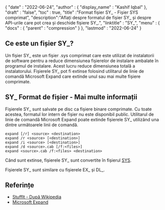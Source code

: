 {
  "date" : "2022-06-24",
  "author" : {
    "display_name" : "Kashif Iqbal"
},
  "draft" : "false",
  "toc" : true,
  "title" :"Format fișier SY_ - Fișier SYS comprimat",
  "description":"Aflați despre formatul de fișier SY_ și despre API-urile care pot crea și deschide fișiere SY_.",
  "linktitle" : "SY_",
  "menu" : {
    "docs" : {
      "parent" : "compression"
}
},
  "lastmod" : "2022-06-24"
}

## Ce este un fișier SY_?

Un fișier SY_ este un fișier .sys comprimat care este utilizat de instalatorii de software pentru a reduce dimensiunea fișierelor de instalare ambalate în programul de instalare. Acest lucru reduce dimensiunea totală a instalatorului. Fișierele SY_ pot fi extinse folosind utilitarul de linie de comandă Microsoft Expand care extinde unul sau mai multe fișiere comprimate.

## SY_ Format de fișier - Mai multe informații

Fișierele SY_ sunt salvate pe disc ca fișiere binare comprimate. Cu toate acestea, formatul lor intern de fișier nu este disponibil public. Utilitarul de linie de comandă Microsoft Expand poate extinde fișierele SY_ utilizând una dintre următoarele linii de comandă.

```
expand [/r] <source> <destination>
expand /r <source> [<destination>]
expand /i <source> [<destination>]
expand /d <source>.cab [/f:<files>]
expand <source>.cab /f:<files> <destination>
```
Când sunt extinse, fișierele SY_ sunt convertite în fișierul [SYS](https://docs.fileformat.com/system/sys/).

Fișierele SY_ sunt similare cu fișierele EX_ și DL_.

## Referințe

* [StuffIt - După Wikipedia](https://en.wikipedia.org/wiki/StuffIt)
* [Microsoft Expand](https://learn.microsoft.com/en-us/windows-server/administration/windows-commands/expand)

